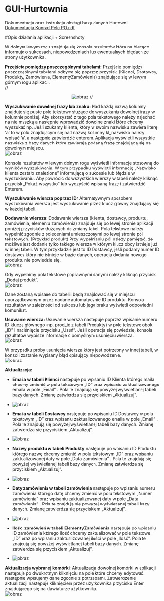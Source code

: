 # GUI-Hurtownia
Dokumentacja oraz instrukcja obsługi bazy danych Hurtowni.<br>
[Dokumentacja Konrad Pelc PO.pdf](https://github.com/Divisorify/GUI-Hurtownia/files/8370986/Dokumentacja.Konrad.Pelc.PO.pdf)

#Opis działania aplikacji + Screenshoty

W dolnym lewym rogu znajduje się konsola rezultatów która na bieżąco informuje o sukcesach, niepowodzeniach lub ewentualnych błędach ze strony użytkownika.

<b>Przejście pomiędzy poszczególnymi tabelami:</b>
Przejście pomiędzy poszczególnymi tabelami odbywa się poprzez przyciski (Klienci, Dostawcy, Produkty, Zamówienia, ElementyZamówienia) znajdujące się w lewym górnym rogu aplikacji.<br>
//<p align="center">
  ![obraz](https://user-images.githubusercontent.com/76397174/160681915-505df6b8-4870-483b-8bee-645c32dd74fc.png)
//</p>


<b>Wyszukiwanie dowolnej frazy lub znaku:</b>
Nad każdą nazwą kolumny znajduje się puste pole tekstowe służące do wyszukania dowolnej frazy w kolumnie poniżej.  Aby skorzystać z tego pola tekstowego należy najechać na nie myszką a następnie wprowadzić dowolne znaki które chcemy wyszukać np. Jeśli szukamy klienta, który w swoim nazwisku zawiera literę ‘a’ to w polu znajdującym się nad nazwą kolumny kl_nazwisko należy wpisać ‘a’, a następnie zatwierdzić enterem. Aplikacja wyświetli wszystkie nazwiska z bazy danych które zawierają podaną frazę znajdującą się na dowolnym miejscu. <br>
  ![obraz](https://user-images.githubusercontent.com/76397174/160681942-c282561a-ba54-4ed3-a3ad-851fd640c18c.png)

 
Konsola rezultatów w lewym dolnym rogu wyświetli informacje stosowną do wyników wyszukiwania. W tym  przypadku wyświetli informację „Nazwisko klienta zostało znalezione” informującą o sukcesie lub błędzie w wyszukiwaniu.
Aby powrócić do wszystkich wierszy w tabeli należy kliknąć przycisk „Pokaż wszystko” lub wyczyścić wpisaną frazę i zatwierdzić Enterem.

<b>Wyszukiwanie wiersza poprzez ID:</b>
Alternatywnym sposobem wyszukiwania wiersza jest wyszukiwanie przez klucz główny znajdujący się w każdej tabeli.

<b>Dodawanie wiersza:</b>
Dodawanie wiersza (klienta, dostawcy, produktu, zamówienia, elementu zamówienia) znajduje się po lewej stronie aplikacji poniżej przycisków służących do zmiany tabel. Pola tekstowe należy wypełnić zgodnie z poleceniami umieszczonymi po lewej stronie pól tekstowych.
(Przykład produkt)
Przy wypełnianiu pól należy pamiętać, że możliwe jest dodanie tylko takiego wiersza w którym klucz obcy istnieje już w innej tabeli. W tym przykładzie jest to ID Dostawcy, jeśli podamy numer ID dostawcy który nie istnieje w bazie danych, operacja dodania nowego produktu nie powiedzie się.<br>
![obraz](https://user-images.githubusercontent.com/76397174/160681990-71c57fa8-a99c-4958-bdd5-d1101f216711.png)

   
Gdy wypełnimy pola tekstowe poprawnymi danymi należy kliknąć przycisk „Dodaj produkt”.<br>
 ![obraz](https://user-images.githubusercontent.com/76397174/160682004-7e475c92-6e4a-4838-86e5-6fe88b80688d.png)

Dane zostaną wpisane do tabeli i będą znajdować się w miejscu uporządkowanym przez nadane automatycznie ID produktu. Konsola rezultatów w zależności od sukcesu lub jego braku wyświetli odpowiedni komunikat. 



<b>Usuwanie wiersza:</b>
Usuwanie wiersza następuje poprzez wpisanie numeru ID klucza głównego (np. prod_id z tabeli Produkty) w pole tekstowe obok „ID” i naciśnięcie przycisku „Usuń”. Jeśli operacja się powiedzie, konsola rezultatów wypisze informacje o pomyślnym usunięciu wiersza.<br>
![obraz](https://user-images.githubusercontent.com/76397174/160682021-d9c3d0aa-60a7-4268-9b41-67aa91e06e74.png)

 
W przypadku próby usunięcia wiersza który jest potrzebny w innej tabeli, w konsoli zostanie wypisany błąd opisujący niepowodzenie.<br>
![obraz](https://user-images.githubusercontent.com/76397174/160682034-a702f289-76b3-4d95-a149-a3b29c0bf896.png)

 

<b>Aktualizacja:</b>
- <b>Emaila w tabeli Klienci</b> następuje po wpisaniu ID Klienta którego maila chcemy zmienić w polu tekstowym „ID” oraz wpisaniu zaktualizowanego emaila w pole „Email” . Pola te znajdują się powyżej wyświetlanej tabeli bazy danych. Zmianę zatwierdza się przyciskiem „Aktualizuj”.<br>
- ![obraz](https://user-images.githubusercontent.com/76397174/160682047-ade0cf4d-edf6-4c6c-9418-8e3046f14c39.png)

 
- <b>Emaila w tabeli Dostawcy</b> następuje po wpisaniu ID Dostawcy w polu tekstowym „ID” oraz wpisaniu zaktualizowanego emaila w pole „Email” . Pola te znajdują się powyżej wyświetlanej tabeli bazy danych. Zmianę zatwierdza się przyciskiem „Aktualizuj”.<br>
- ![obraz](https://user-images.githubusercontent.com/76397174/160682066-fbef9779-4dc5-4a83-bc40-0bb0784720ff.png)

 

- <b>Nazwy produktu w tabeli Produkty</b> następuje po wpisaniu ID Produktu którego nazwę chcemy zmienić w polu tekstowym „ID” oraz wpisaniu zaktualizowanej daty w pole „Data zamówienia” . Pola te znajdują się powyżej wyświetlanej tabeli bazy danych. Zmianę zatwierdza się przyciskiem „Aktualizuj”. <br>
-  ![obraz](https://user-images.githubusercontent.com/76397174/160682079-d552df22-1ca2-4f08-80c7-e55070243d60.png)

- <b>Daty zamówienia w tabeli zamówienia</b> następuje po wpisaniu numeru zamówienia którego datę chcemy zmienić w polu tekstowym „Numer zamówienia” oraz wpisaniu zaktualizowanej daty w pole „Data zamówienia” . Pola te znajdują się powyżej wyświetlanej tabeli bazy danych. Zmianę zatwierdza się przyciskiem „Aktualizuj”.<br>
- ![obraz](https://user-images.githubusercontent.com/76397174/160682093-0e4a077b-6534-4932-9999-46951b282650.png)

 
- <b>Ilości zamówień w tabeli ElementyZamówienia</b> następuje po wpisaniu ID zamówienia którego ilość chcemy zaktualizować w pole tekstowe „ID” oraz po wpisaniu zaktualizowanej ilości w pole „Ilość”. Pola te znajdują się powyżej wyświetlanej tabeli bazy danych. Zmianę zatwierdza się przyciskiem „Aktualizuj”.<br>
- ![obraz](https://user-images.githubusercontent.com/76397174/160682107-13063d4c-7b12-499b-9aa0-39cc90f102f3.png)

 

<b>Aktualizacja wybranej komórki:</b>
Aktualizacja dowolnej komórki w aplikacji następuje po dwukrotnym kliknięciu na pole które chcemy edytować.  
Następnie wpisujemy dane zgodnie z potrzebami. Zatwierdzenie aktualizacji następuje kliknięciem przez użytkownika przycisku Enter znajdującego się na klawiaturze użytkownika.<br>
![obraz](https://user-images.githubusercontent.com/76397174/160682130-0d46aa4f-0205-4621-ac84-d1a3f653b7d4.png)


